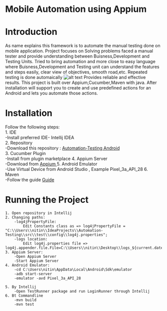 # Mobile Automation using Appium

# Introduction
As name explains this framework is to automate the manual testing done on mobile application.
Project focuses on Solving problems faced a manual tester and provide understanding between Buisness,Development and Testing Units.
Tried to bring automation and more close to easy language where Buisness,Development and Testing unit can understand the features and steps easily, clear view of objectives, smooth road,etc.
Repeated testing is done automaically
![alt text](https://github.com/[username]/[reponame]/blob/[branch]/testrepeat.jpg?raw=true)
Provides reliable and effective results.
This project is built over Appium,Cucumber,Maven with java.
After installation will support you to create and use predefined actions for an Android and lets you automate those actions. 


# Installation

Follow the following steps:<br/>
	1. IDE<br/>
		-Install preferred IDE- Intellij IDEA <br />
	2. Repository<br/>
		-Download this repository : [Automation-Testing Android](https://github.com/nitindoodhiya/Automation-Testing/archive/master.zip)<br />
	3. Cucumber Plugin<br/>
		-Install from plugin marketplace
	4. Appium Server<br/>
		-Download from [Appium ](https://github.com/appium/appium-desktop/releases/tag/v1.17.1-1)
	5. Android Emulator<br/>
		-Use Virtual Device from Android Studio , Example Pixel_3a_API_28
	6. Maven <br/>
		-Follow the guide [Guide ](https://www.javatpoint.com/how-to-install-maven)
# Running the Project
	1. Open repository in Intellij
	2. Changing paths:
		-log4jPropertyFile:
			Edit Constants class as => log4jPropertyFile = "C:\\Users\\nitin\\IdeaProjects\\Automation-Testing\\src\\test\\config\\log4j.properties";
		-logs location:
			Edit log4j.properties file => log4j.appender.file.File=C:\\Users\\nitin\\Desktop\\logs_${current.date.time}.log
	3. Appium Server:
		-Open Appium Server
		-Start Appium Server
	4. Android Emulator:
		-cd C:\Users\nitin\AppData\Local\Android\Sdk\emulator
		-adb start-server
		-emulator -avd Pixel_3a_API_28
		
	5. By Intellij 
		-Open TestRunner package and run LoginRunner through Intellij
	6. Bt Commandline
		-mvn build
		-mvn test
		
	
		

	
